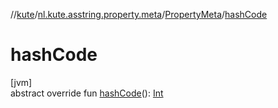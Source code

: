 //[kute](../../../index.md)/[nl.kute.asstring.property.meta](../index.md)/[PropertyMeta](index.md)/[hashCode](hash-code.md)

# hashCode

[jvm]\
abstract override fun [hashCode](hash-code.md)(): [Int](https://kotlinlang.org/api/latest/jvm/stdlib/kotlin/-int/index.html)
